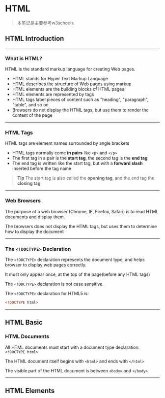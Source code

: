# HTML

> 本笔记是主要参考w3schools

## HTML Introduction

---

### What is HTML?

HTML is the standard markup language for creating Web pages.

- HTML stands for Hyper Text Markup Language
- HTML describes the structure of Web pages using markup
- HTML elements are the building blocks of HTML pages
- HTML elements are represented by tags
- HTML tags label pieces of content such as "heading", "paragraph", "table", and so on
- Browsers do not display the HTML tags, but use them to render the content of the page

---

### HTML Tags

HTML tags are element names surrounded by angle brackets

- HTML tags normally come **in pairs** like `<p>` and `</p>`
- The first tag in a pair is the **start tag**, the second tag is the **end tag**
- The end tag is written like the start tag, but with a **forward slash** inserted before the tag name

> **Tip** The start tag is also called the **opening tag**, and the end tag the **closing tag**

---

### Web Browsers

The purpose of a web browser (Chrome, IE, Firefox, Safari) is to read HTML documents and display them.

The browsers does not display the HTML tags, but uses them to determine how to display the document

---

### The `<!DOCTYPE>` Declaration

The `<!DOCTYPE>` declaration represents the document type, and helps browser to display web pages correctly.

It must only appear once, at the top of the page(before any HTML tags)

The `<!DOCTYPE>` declaration is not case sensitive.

The `<!DOCTYPE>` declaration for HTML5 is:

```html
<!DOCTYPE html>
```

---

## HTML Basic

### HTML Documents

All HTML documents must start with a document type declaration: `<!DOCTYPE html>`

The HTML document itself begins with `<html>` and ends with `</html>`

The visible part of the HTML document is between `<body>` and `</body>`

---

## HTML Elements

